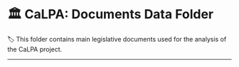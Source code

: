 # :classical_building: CaLPA: Documents Data Folder

:label: This folder contains main legislative documents used for the analysis of the CaLPA project.

----
